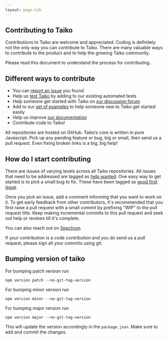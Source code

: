 ```yaml
---
layout: page.njk
---
```

## Contributing to Taiko

Contributions to Taiko are welcome and appreciated. Coding is definitely 
not the only way you can contribute to Taiko. There are many valuable ways 
to contribute to the product and to help the growing Taiko community.

Please read this document to understand the process for contributing.

## Different ways to contribute

* You can [report an issue](https://github.com/getgauge/taiko/issues) you found
* Help us [test Taiko](https://github.com/getgauge/taiko/tree/master/test/functional-tests) by adding to our existing automated tests
* Help someone get started with Taiko on [our discussion forum](https://spectrum.chat/taiko)
* Add to our [set of examples](https://github.com/getgauge/taiko/tree/master/examples) to help someone new to Taiko get started easily
* Help us improve [our documentation](https://taiko.dev/)
* Contribute code to Taiko! 

All repositories are hosted on GitHub. Taiko’s core is written in pure Javascript. 
Pick up any pending feature or bug, big or small, then send us a pull request. 
Even fixing broken links is a big, big help!

## How do I start contributing

There are issues of varying levels across all Taiko repositories. All issues that 
need to be addressed are tagged as [help wanted](https://github.com/getgauge/taiko/labels/help%20wanted). 
One easy way to get started is to pick a small bug to fix. 
These have been tagged as [good first issue](https://github.com/getgauge/taiko/labels/good%20first%20issue).

Once you pick an issue, add a comment informing that you want to work on it. To get 
early feedback from other contributors, it's recommended that you first raise a pull 
request with a small commit by prefixing "WIP" to the pull request title. Keep making
incremental commits to this pull request and seek out help or reviews till it's complete.

You can also reach out on [Spectrum](https://spectrum.chat/taiko).

If your contribution is a code contribution and you do send us a pull request, please 
sign all your commits using git.

## Bumping version of taiko

For bumping patch version run

    npm version patch --no-git-tag-version

For bumping minor version run

    npm version minor --no-git-tag-version

For bumping major version run

    npm version major --no-git-tag-version

This will update the version accordingly in the `package.json`. 
Make sure to add and commit the changes.
